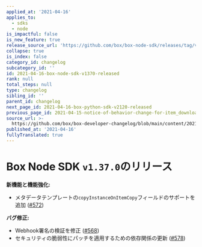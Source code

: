 ```yaml
---
applied_at: '2021-04-16'
applies_to:
  - sdks
  - node
is_impactful: false
is_new_feature: true
release_source_url: 'https://github.com/box/box-node-sdk/releases/tag/v1.37.0'
collapse: true
is_index: false
category_id: changelog
subcategory_id: ''
id: 2021-04-16-box-node-sdk-v1370-released
rank: null
total_steps: null
type: changelog
sibling_id: ''
parent_id: changelog
next_page_id: 2021-04-16-box-python-sdk-v2120-released
previous_page_id: 2021-04-15-notice-of-behavior-change-for-item_download-events
source_url: >-
  https://github.com/box/box-developer-changelog/blob/main/content/2021/04-16-box-node-sdk-v1370-released.md
published_at: '2021-04-16'
fullyTranslated: true
---
```

# Box Node SDK `v1.37.0`のリリース

**新機能と機能強化:**

* メタデータテンプレートの`copyInstanceOnItemCopy`フィールドのサポートを追加 ([#572][1])

**バグ修正:**

* Webhook署名の検証を修正 ([#568][2])
* セキュリティの脆弱性にパッチを適用するための依存関係の更新 ([#578][3])

[1]: https://github.com/box/box-node-sdk/pull/572

[2]: https://github.com/box/box-node-sdk/pull/568

[3]: https://github.com/box/box-node-sdk/pull/578
